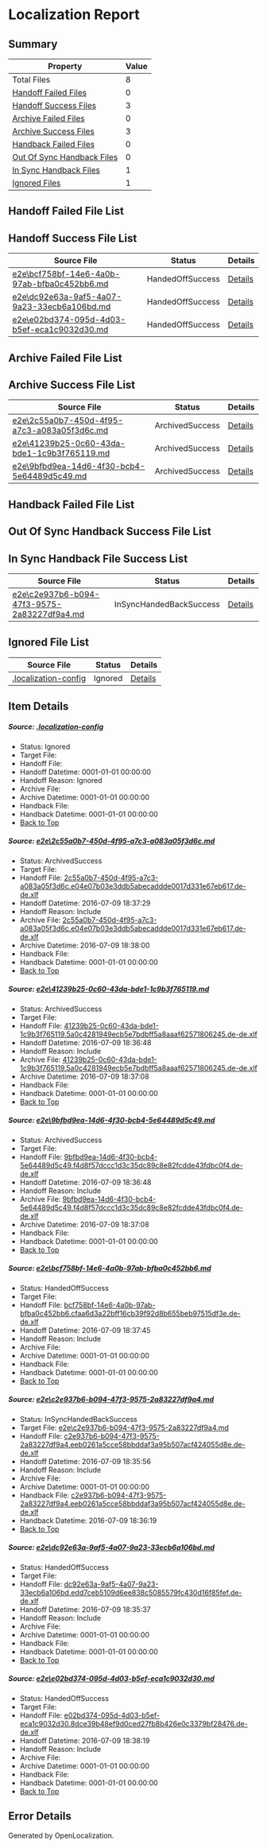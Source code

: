 # <a name='report-top'></a> Localization Report

## Summary
 Property | Value 
 -------- | ----- 
 Total Files | 8
[ Handoff Failed Files ](#handoff-failed-list)| 0
[ Handoff Success Files ](#handoff-success-list)| 3
[ Archive Failed Files ](#archive-failed-list)| 0
[ Archive Success Files ](#archive-success-list)| 3
[ Handback Failed Files ](#handback-failed-list)| 0
[ Out Of Sync Handback Files ](#outofsync-handback-success-list)| 0
[ In Sync Handback Files ](#insync-handback-success-list)| 1
[ Ignored Files ](#ignored-list)| 1

## <a name='handoff-failed-list'></a> Handoff Failed File List

## <a name='handoff-success-list'></a> Handoff Success File List
 Source File | Status | Details 
 ----------- | ------ | ------- 
 [e2e\bcf758bf-14e6-4a0b-97ab-bfba0c452bb6.md](https://github.com/OpenLocalizationTestOrg/oltest/blob/0ab540814732549234222bb544db3d5547e23e66/e2e/bcf758bf-14e6-4a0b-97ab-bfba0c452bb6.md) | HandedOffSuccess | [Details](#72de3a84356a8185922b7946e1a82c94abdff5364)
 [e2e\dc92e63a-9af5-4a07-9a23-33ecb6a106bd.md](https://github.com/OpenLocalizationTestOrg/oltest/blob/c563f0b32b0cdae2c8c5b0a8c0a3074f43922df7/e2e/dc92e63a-9af5-4a07-9a23-33ecb6a106bd.md) | HandedOffSuccess | [Details](#f42f968ea504d4d3572350c013b6c545d36c18e26)
 [e2e\e02bd374-095d-4d03-b5ef-eca1c9032d30.md](https://github.com/OpenLocalizationTestOrg/oltest/blob/9ff443cefec5aede02a8f29ddc95124ffbfd68c3/e2e/e02bd374-095d-4d03-b5ef-eca1c9032d30.md) | HandedOffSuccess | [Details](#995db44099efde7d2f6aafdd1868fa322741cf027)

## <a name='archive-failed-list'></a> Archive Failed File List

## <a name='archive-success-list'></a> Archive Success File List
 Source File | Status | Details 
 ----------- | ------ | ------- 
 [e2e\2c55a0b7-450d-4f95-a7c3-a083a05f3d6c.md](https://github.com/OpenLocalizationTestOrg/oltest/blob/fae7e974bfc70b4ffec310ca5d428e0c1a7d81a1/e2e/2c55a0b7-450d-4f95-a7c3-a083a05f3d6c.md) | ArchivedSuccess | [Details](#f8f2dc6bbebf70f5b6288a8874ae73bae5bc21e01)
 [e2e\41239b25-0c60-43da-bde1-1c9b3f765119.md](https://github.com/OpenLocalizationTestOrg/oltest/blob/32ddb97f37859fbe30ee38582d97b9ff9e073d83/e2e/41239b25-0c60-43da-bde1-1c9b3f765119.md) | ArchivedSuccess | [Details](#aa0ca85f03be5f2826a692e367f68346d36cb3282)
 [e2e\9bfbd9ea-14d6-4f30-bcb4-5e64489d5c49.md](https://github.com/OpenLocalizationTestOrg/oltest/blob/32ddb97f37859fbe30ee38582d97b9ff9e073d83/e2e/9bfbd9ea-14d6-4f30-bcb4-5e64489d5c49.md) | ArchivedSuccess | [Details](#1d19978e56dfd36078ee8d47f3d821e282653b823)

## <a name='handback-failed-list'></a> Handback Failed File List

## <a name='outofsync-handback-success-list'></a> Out Of Sync Handback Success File List

## <a name='insync-handback-success-list'></a> In Sync Handback File Success List
 Source File | Status | Details 
 ----------- | ------ | ------- 
 [e2e\c2e937b6-b094-47f3-9575-2a83227df9a4.md](https://github.com/OpenLocalizationTestOrg/oltest/blob/be15ce3395ca8ac032a54a63a4b93b8ce71ebc2c/e2e/c2e937b6-b094-47f3-9575-2a83227df9a4.md) | InSyncHandedBackSuccess | [Details](#ee8a99feca5cabcbe862511185916d9df0900f0c5)

## <a name='ignored-list'></a> Ignored File List
 Source File | Status | Details 
 ----------- | ------ | ------- 
 [.localization-config](https://github.com/OpenLocalizationTestOrg/oltest/blob/9ff443cefec5aede02a8f29ddc95124ffbfd68c3/.localization-config) | Ignored | [Details](#3d4f252ac210baf56311d7e97dcc2db10974dbd20)

## Item Details
##### <a name='3d4f252ac210baf56311d7e97dcc2db10974dbd20'></a> Source: [.localization-config](https://github.com/OpenLocalizationTestOrg/oltest/blob/9ff443cefec5aede02a8f29ddc95124ffbfd68c3/.localization-config)
* Status: Ignored
* Target File: 
* Handoff File: 
* Handoff Datetime: 0001-01-01 00:00:00
* Handoff Reason: Ignored
* Archive File: 
* Archive Datetime: 0001-01-01 00:00:00
* Handback File: 
* Handback Datetime: 0001-01-01 00:00:00
* [Back to Top](#report-top)

##### <a name='f8f2dc6bbebf70f5b6288a8874ae73bae5bc21e01'></a> Source: [e2e\2c55a0b7-450d-4f95-a7c3-a083a05f3d6c.md](https://github.com/OpenLocalizationTestOrg/oltest/blob/fae7e974bfc70b4ffec310ca5d428e0c1a7d81a1/e2e/2c55a0b7-450d-4f95-a7c3-a083a05f3d6c.md)
* Status: ArchivedSuccess
* Target File: 
* Handoff File: [2c55a0b7-450d-4f95-a7c3-a083a05f3d6c.e04e07b03e3ddb5abecaddde0017d331e67eb617.de-de.xlf](https://github.com/OpenLocalizationTestOrg/olhandoff-e2e/blob/2b621439415e66ee2fad6f10e99a4d57725d4a58/ol-handoff/OpenLocalizationTestOrg/oltest-dede-fly/ci/ht/2c55a0b7-450d-4f95-a7c3-a083a05f3d6c.e04e07b03e3ddb5abecaddde0017d331e67eb617.de-de.xlf)
* Handoff Datetime: 2016-07-09 18:37:29
* Handoff Reason: Include
* Archive File: [2c55a0b7-450d-4f95-a7c3-a083a05f3d6c.e04e07b03e3ddb5abecaddde0017d331e67eb617.de-de.xlf](https://github.com/OpenLocalizationTestOrg/olhandoff-e2e/blob/0807f85f1aeec8c100732e7abdb1db4f95f5a539/ol-archive/OpenLocalizationTestOrg/oltest-dede-fly/ci/ht/2c55a0b7-450d-4f95-a7c3-a083a05f3d6c.e04e07b03e3ddb5abecaddde0017d331e67eb617.de-de.xlf)
* Archive Datetime: 2016-07-09 18:38:00
* Handback File: 
* Handback Datetime: 0001-01-01 00:00:00
* [Back to Top](#report-top)

##### <a name='aa0ca85f03be5f2826a692e367f68346d36cb3282'></a> Source: [e2e\41239b25-0c60-43da-bde1-1c9b3f765119.md](https://github.com/OpenLocalizationTestOrg/oltest/blob/32ddb97f37859fbe30ee38582d97b9ff9e073d83/e2e/41239b25-0c60-43da-bde1-1c9b3f765119.md)
* Status: ArchivedSuccess
* Target File: 
* Handoff File: [41239b25-0c60-43da-bde1-1c9b3f765119.5a0c4281949ecb5e7bdbff5a8aaaf62571806245.de-de.xlf](https://github.com/OpenLocalizationTestOrg/olhandoff-e2e/blob/4c27b7dca8e351c68810dee06a47146ece5138cb/ol-handoff/OpenLocalizationTestOrg/oltest-dede-fly/ci/ht/41239b25-0c60-43da-bde1-1c9b3f765119.5a0c4281949ecb5e7bdbff5a8aaaf62571806245.de-de.xlf)
* Handoff Datetime: 2016-07-09 18:36:48
* Handoff Reason: Include
* Archive File: [41239b25-0c60-43da-bde1-1c9b3f765119.5a0c4281949ecb5e7bdbff5a8aaaf62571806245.de-de.xlf](https://github.com/OpenLocalizationTestOrg/olhandoff-e2e/blob/df79bf92dee79f88ca187a84a073dc83760071f6/ol-archive/OpenLocalizationTestOrg/oltest-dede-fly/ci/ht/41239b25-0c60-43da-bde1-1c9b3f765119.5a0c4281949ecb5e7bdbff5a8aaaf62571806245.de-de.xlf)
* Archive Datetime: 2016-07-09 18:37:08
* Handback File: 
* Handback Datetime: 0001-01-01 00:00:00
* [Back to Top](#report-top)

##### <a name='1d19978e56dfd36078ee8d47f3d821e282653b823'></a> Source: [e2e\9bfbd9ea-14d6-4f30-bcb4-5e64489d5c49.md](https://github.com/OpenLocalizationTestOrg/oltest/blob/32ddb97f37859fbe30ee38582d97b9ff9e073d83/e2e/9bfbd9ea-14d6-4f30-bcb4-5e64489d5c49.md)
* Status: ArchivedSuccess
* Target File: 
* Handoff File: [9bfbd9ea-14d6-4f30-bcb4-5e64489d5c49.f4d8f57dccc1d3c35dc89c8e82fcdde43fdbc0f4.de-de.xlf](https://github.com/OpenLocalizationTestOrg/olhandoff-e2e/blob/4c27b7dca8e351c68810dee06a47146ece5138cb/ol-handoff/OpenLocalizationTestOrg/oltest-dede-fly/ci/ht/9bfbd9ea-14d6-4f30-bcb4-5e64489d5c49.f4d8f57dccc1d3c35dc89c8e82fcdde43fdbc0f4.de-de.xlf)
* Handoff Datetime: 2016-07-09 18:36:48
* Handoff Reason: Include
* Archive File: [9bfbd9ea-14d6-4f30-bcb4-5e64489d5c49.f4d8f57dccc1d3c35dc89c8e82fcdde43fdbc0f4.de-de.xlf](https://github.com/OpenLocalizationTestOrg/olhandoff-e2e/blob/df79bf92dee79f88ca187a84a073dc83760071f6/ol-archive/OpenLocalizationTestOrg/oltest-dede-fly/ci/ht/9bfbd9ea-14d6-4f30-bcb4-5e64489d5c49.f4d8f57dccc1d3c35dc89c8e82fcdde43fdbc0f4.de-de.xlf)
* Archive Datetime: 2016-07-09 18:37:08
* Handback File: 
* Handback Datetime: 0001-01-01 00:00:00
* [Back to Top](#report-top)

##### <a name='72de3a84356a8185922b7946e1a82c94abdff5364'></a> Source: [e2e\bcf758bf-14e6-4a0b-97ab-bfba0c452bb6.md](https://github.com/OpenLocalizationTestOrg/oltest/blob/0ab540814732549234222bb544db3d5547e23e66/e2e/bcf758bf-14e6-4a0b-97ab-bfba0c452bb6.md)
* Status: HandedOffSuccess
* Target File: 
* Handoff File: [bcf758bf-14e6-4a0b-97ab-bfba0c452bb6.cfaa6d3a22bff16cb39f92d8b655beb97515df3e.de-de.xlf](https://github.com/OpenLocalizationTestOrg/olhandoff-e2e/blob/8b43d2a6ec182e54a253e3fcf55fcad5017ac5a6/ol-handoff/OpenLocalizationTestOrg/oltest-dede-fly/ci/ht/bcf758bf-14e6-4a0b-97ab-bfba0c452bb6.cfaa6d3a22bff16cb39f92d8b655beb97515df3e.de-de.xlf)
* Handoff Datetime: 2016-07-09 18:37:45
* Handoff Reason: Include
* Archive File: 
* Archive Datetime: 0001-01-01 00:00:00
* Handback File: 
* Handback Datetime: 0001-01-01 00:00:00
* [Back to Top](#report-top)

##### <a name='ee8a99feca5cabcbe862511185916d9df0900f0c5'></a> Source: [e2e\c2e937b6-b094-47f3-9575-2a83227df9a4.md](https://github.com/OpenLocalizationTestOrg/oltest/blob/be15ce3395ca8ac032a54a63a4b93b8ce71ebc2c/e2e/c2e937b6-b094-47f3-9575-2a83227df9a4.md)
* Status: InSyncHandedBackSuccess
* Target File: [e2e\c2e937b6-b094-47f3-9575-2a83227df9a4.md](https://github.com/OpenLocalizationTestOrg/oltest-dede-fly/blob/3c9f8152bff015a229b158cae202edf43692f9b1/e2e/c2e937b6-b094-47f3-9575-2a83227df9a4.md)
* Handoff File: [c2e937b6-b094-47f3-9575-2a83227df9a4.eeb0261a5cce58bbddaf3a95b507acf424055d8e.de-de.xlf](https://github.com/OpenLocalizationTestOrg/olhandoff-e2e/blob/56a591395c4be29312acf43bba98ffae655d2d97/ol-handoff/OpenLocalizationTestOrg/oltest-dede-fly/ci/ht/c2e937b6-b094-47f3-9575-2a83227df9a4.eeb0261a5cce58bbddaf3a95b507acf424055d8e.de-de.xlf)
* Handoff Datetime: 2016-07-09 18:35:56
* Handoff Reason: Include
* Archive File: 
* Archive Datetime: 0001-01-01 00:00:00
* Handback File: [c2e937b6-b094-47f3-9575-2a83227df9a4.eeb0261a5cce58bbddaf3a95b507acf424055d8e.de-de.xlf](https://github.com/OpenLocalizationTestOrg/olhandback-e2e/blob/062bdb5a781cd3063853051d746bcb2945262794/ol-handback/OpenLocalizationTestOrg/oltest-dede-fly/ci/ht/c2e937b6-b094-47f3-9575-2a83227df9a4.eeb0261a5cce58bbddaf3a95b507acf424055d8e.de-de.xlf)
* Handback Datetime: 2016-07-09 18:36:19
* [Back to Top](#report-top)

##### <a name='f42f968ea504d4d3572350c013b6c545d36c18e26'></a> Source: [e2e\dc92e63a-9af5-4a07-9a23-33ecb6a106bd.md](https://github.com/OpenLocalizationTestOrg/oltest/blob/c563f0b32b0cdae2c8c5b0a8c0a3074f43922df7/e2e/dc92e63a-9af5-4a07-9a23-33ecb6a106bd.md)
* Status: HandedOffSuccess
* Target File: 
* Handoff File: [dc92e63a-9af5-4a07-9a23-33ecb6a106bd.edd7ceb5109d6ee838c5085579fc430d16f85fef.de-de.xlf](https://github.com/OpenLocalizationTestOrg/olhandoff-e2e/blob/7486eac4f04c14b010f2b422dd0dff51ae8bd4d7/ol-handoff/OpenLocalizationTestOrg/oltest-dede-fly/ci/ht/dc92e63a-9af5-4a07-9a23-33ecb6a106bd.edd7ceb5109d6ee838c5085579fc430d16f85fef.de-de.xlf)
* Handoff Datetime: 2016-07-09 18:35:37
* Handoff Reason: Include
* Archive File: 
* Archive Datetime: 0001-01-01 00:00:00
* Handback File: 
* Handback Datetime: 0001-01-01 00:00:00
* [Back to Top](#report-top)

##### <a name='995db44099efde7d2f6aafdd1868fa322741cf027'></a> Source: [e2e\e02bd374-095d-4d03-b5ef-eca1c9032d30.md](https://github.com/OpenLocalizationTestOrg/oltest/blob/9ff443cefec5aede02a8f29ddc95124ffbfd68c3/e2e/e02bd374-095d-4d03-b5ef-eca1c9032d30.md)
* Status: HandedOffSuccess
* Target File: 
* Handoff File: [e02bd374-095d-4d03-b5ef-eca1c9032d30.8dce39b48ef9d0ced27fb8b426e0c3379bf28476.de-de.xlf](https://github.com/OpenLocalizationTestOrg/olhandoff-e2e/blob/495050db1f994a96d90d4dc1f008ab35724ad741/ol-handoff/OpenLocalizationTestOrg/oltest-dede-fly/ci/ht/e02bd374-095d-4d03-b5ef-eca1c9032d30.8dce39b48ef9d0ced27fb8b426e0c3379bf28476.de-de.xlf)
* Handoff Datetime: 2016-07-09 18:38:19
* Handoff Reason: Include
* Archive File: 
* Archive Datetime: 0001-01-01 00:00:00
* Handback File: 
* Handback Datetime: 0001-01-01 00:00:00
* [Back to Top](#report-top)


## Error Details

Generated by OpenLocalization.
